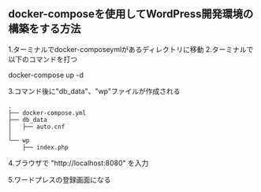## docker-composeを使用してWordPress開発環境の構築をする方法

1.ターミナルでdocker-composeymlがあるディレクトリに移動
2.ターミナルで以下のコマンドを打つ

docker-compose up -d

3.コマンド後に"db_data"、"wp"ファイルが作成される

```html:ディレクトリ
.
├── docker-compose.yml
├── db_data
│   ├── auto.cnf
│  
└── wp
    ├── index.php
```

4.ブラウザで "http://localhost:8080" を入力

5.ワードプレスの登録画面になる
